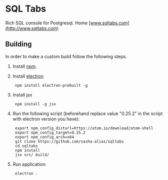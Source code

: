 # SQL Tabs

Rich SQL console for Postgresql. Home [www.sqltabs.com](http://www.sqltabs.com)

## Building

In order to make a custom build follow the following steps.

1. Install [npm](https://www.npmjs.com).

2. Install [electron](http://electron.atom.io)

        npm install electron-prebuilt -g

3. Install jsx

        npm install -g jsx

4. Run the following script (beforehand replace value "0.25.2" in the script with electron version you have):

        export npm_config_disturl=https://atom.io/download/atom-shell
        export npm_config_target=0.25.2
        export npm_config_arch=x64
        git clone https://github.com/sasha-alias/sqltabs
        cd sqltabs
        npm install
        jsx src/ build/

5. Run application:

        electron .

